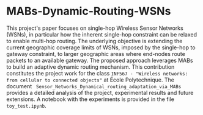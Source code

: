 # MABs-Dynamic-Routing-WSNs
This project's paper focuses on single-hop Wireless Sensor Networks (WSNs), in particular how the inherent single-hop constraint can be relaxed to enable multi-hop routing. The underlying objective is extending the current geographic coverage limits of WSNs, imposed by the single-hop to gateway constraint, to larger geographic areas where end-nodes route packets to an available gateway. The proposed approach leverages MABs to build an adaptive dynamic routing mechanism. This contribution constitutes the project work for the class `INF567 - "Wireless networks: from cellular to connected objects"` at École Polytechnique. The document ` Sensor_Networks_Dynamical_routing_adaptation_via_MABs` provides a detailed analysis of the project, experimental results and future extensions. A notebook with the experiments is provided in the file `toy_test.ipynb`.
